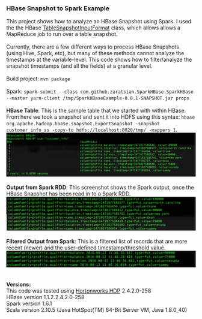 <h3>HBase Snapshot to Spark Example</h3>
<p>
This project shows how to analyze an HBase Snapshot using Spark. I used the the HBase <a href="https://hbase.apache.org/apidocs/org/apache/hadoop/hbase/mapreduce/TableSnapshotInputFormat.html">TableSnapshotInputFormat</a> class, which allows allows a MapReduce job to run over a table snapshot.
<br>
<br>
Currently, there are a few different ways to process HBase Snapshots (using Hive, Spark, etc), but many of these methods cannot analyze the timestamps at the variable-level. This code shows how to filter/analyze the snapshot timestamps (and all the fields) at a granular level.
<br>
<br>Build project: <code>mvn package</code>
<br>
<br>Spark: <code>spark-submit --class com.github.zaratsian.SparkHBase.SparkHBase --master yarn-client /tmp/SparkHBaseExample-0.0.1-SNAPSHOT.jar props</code>
<br>
<br>
<b>HBase Table</b>: This is the sample table that we started with within HBase. From here we took a snapshot and sent it into HDFS using this syntax: <code>hbase org.apache.hadoop.hbase.snapshot.ExportSnapshot -snapshot customer_info_ss -copy-to hdfs://localhost:8020/tmp/ -mappers 1</code>.
<img src="screenshots/hbase_records.png" class="inline"/>
<br>
<br>
<b>Output from Spark RDD</b>: This screenshot shows the Spark output, once the HBase Snapshot has been read in to a Spark RDD.
<img src="screenshots/hbase_spark_output_raw.png" class="inline"/>
<br>
<br>
<b>Filtered Output from Spark</b>: This is a filtered list of records that are more recent (newer) and the user-defined timestamp/threshold value.
<img src="screenshots/hbase_spark_output.png" class="inline"/>
<br>
<br>
<br><b>Versions:</b>
<br>This code was tested using <a href="http://hortonworks.com/products/data-center/hdp/">Hortonworks HDP</a> 2.4.2.0-258 
<br>HBase version 1.1.2.2.4.2.0-258
<br>Spark version 1.6.1
<br>Scala version 2.10.5 (Java HotSpot(TM) 64-Bit Server VM, Java 1.8.0_40) 
</p>
